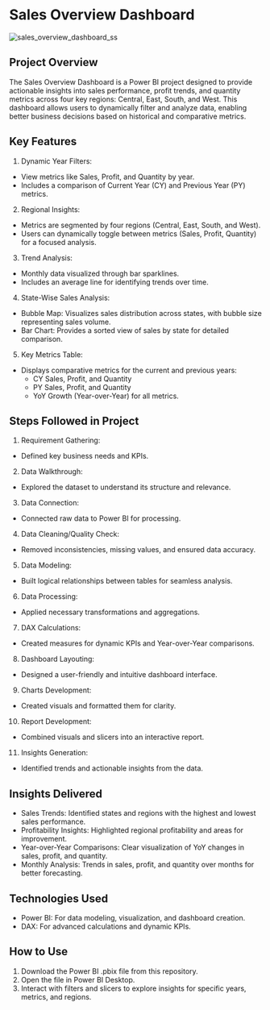 # Sales Overview Dashboard

![sales_overview_dashboard_ss](https://github.com/user-attachments/assets/f4c62c85-693c-4599-8c0c-df631a46cad7)

## Project Overview
The Sales Overview Dashboard is a Power BI project designed to provide actionable insights into sales performance, profit trends, and quantity metrics across four key regions: Central, East, South, and West. This dashboard allows users to dynamically filter and analyze data, enabling better business decisions based on historical and comparative metrics.

## Key Features
1. Dynamic Year Filters:

* View metrics like Sales, Profit, and Quantity by year.
* Includes a comparison of Current Year (CY) and Previous Year (PY) metrics.
2. Regional Insights:

* Metrics are segmented by four regions (Central, East, South, and West).
* Users can dynamically toggle between metrics (Sales, Profit, Quantity) for a focused analysis.
3. Trend Analysis:

* Monthly data visualized through bar sparklines.
* Includes an average line for identifying trends over time.

4. State-Wise Sales Analysis:
* Bubble Map: Visualizes sales distribution across states, with bubble size representing sales volume.
* Bar Chart: Provides a sorted view of sales by state for detailed comparison.
5. Key Metrics Table:
* Displays comparative metrics for the current and previous years:
    * CY Sales, Profit, and Quantity
    * PY Sales, Profit, and Quantity
    * YoY Growth (Year-over-Year) for all metrics.

## Steps Followed in Project
1. Requirement Gathering:
* Defined key business needs and KPIs.
2. Data Walkthrough:
* Explored the dataset to understand its structure and relevance.
3. Data Connection:
* Connected raw data to Power BI for processing.
4. Data Cleaning/Quality Check:
* Removed inconsistencies, missing values, and ensured data accuracy.
5. Data Modeling:
* Built logical relationships between tables for seamless analysis.
6. Data Processing:
* Applied necessary transformations and aggregations.
7. DAX Calculations:
* Created measures for dynamic KPIs and Year-over-Year comparisons.
8. Dashboard Layouting:
* Designed a user-friendly and intuitive dashboard interface.
9. Charts Development:
* Created visuals and formatted them for clarity.
10. Report Development:
* Combined visuals and slicers into an interactive report.
11. Insights Generation:
* Identified trends and actionable insights from the data.

## Insights Delivered
* Sales Trends: Identified states and regions with the highest and lowest sales performance.
* Profitability Insights: Highlighted regional profitability and areas for improvement.
* Year-over-Year Comparisons: Clear visualization of YoY changes in sales, profit, and quantity.
* Monthly Analysis: Trends in sales, profit, and quantity over months for better forecasting.

## Technologies Used
* Power BI: For data modeling, visualization, and dashboard creation.
* DAX: For advanced calculations and dynamic KPIs.

## How to Use
1. Download the Power BI .pbix file from this repository.
2. Open the file in Power BI Desktop.
3. Interact with filters and slicers to explore insights for specific years, metrics, and regions.
